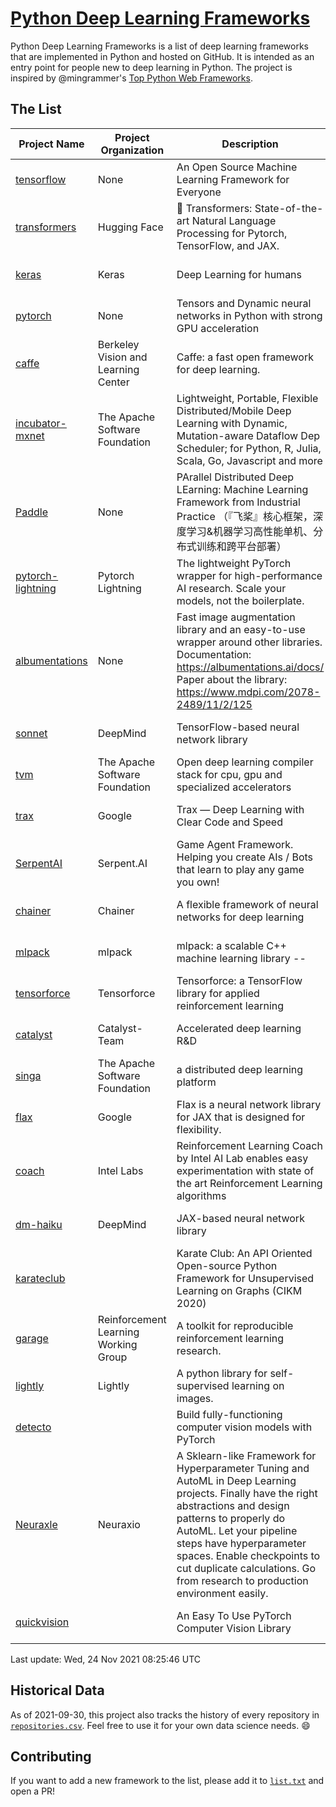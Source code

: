 # [Python Deep Learning Frameworks](https://www.github.com/shimst3r/python-deep-learning-frameworks)

Python Deep Learning Frameworks is a list of deep learning frameworks that are implemented in Python and hosted on GitHub. It is intended as an entry point for people new to deep learning in Python. The project is inspired by @mingrammer's [Top Python Web Frameworks](https://github.com/mingrammer/python-web-framework-stars).

## The List

| Project Name | Project Organization | Description | Stars | Forks | Open Issues | Last Commit |
| ------------ | -------------------- | ----------- | ----: | ----: | ----------: | ----------- |
| [tensorflow](https://tensorflow.org) | None | An Open Source Machine Learning Framework for Everyone | 160813 | 85830 | 2816 | 0 day(s) ago |
| [transformers](https://huggingface.co/transformers) | Hugging Face | 🤗 Transformers: State-of-the-art Natural Language Processing for Pytorch, TensorFlow, and JAX. | 54562 | 12908 | 419 | 0 day(s) ago |
| [keras](http://keras.io/) | Keras | Deep Learning for humans | 53264 | 18896 | 240 | 0 day(s) ago |
| [pytorch](https://pytorch.org) | None | Tensors and Dynamic neural networks in Python with strong GPU acceleration | 52307 | 14324 | 10522 | 0 day(s) ago |
| [caffe](http://caffe.berkeleyvision.org/) | Berkeley Vision and Learning Center | Caffe: a fast open framework for deep learning. | 32090 | 18901 | 1175 | 0 day(s) ago |
| [incubator-mxnet](https://mxnet.apache.org) | The Apache Software Foundation | Lightweight, Portable, Flexible Distributed/Mobile Deep Learning with Dynamic, Mutation-aware Dataflow Dep Scheduler; for Python, R, Julia, Scala, Go, Javascript and more | 19755 | 6878 | 1948 | 0 day(s) ago |
| [Paddle](http://www.paddlepaddle.org/) | None | PArallel Distributed Deep LEarning: Machine Learning Framework from Industrial Practice （『飞桨』核心框架，深度学习&机器学习高性能单机、分布式训练和跨平台部署） | 17006 | 4140 | 2812 | 0 day(s) ago |
| [pytorch-lightning](https://pytorchlightning.ai) | Pytorch Lightning | The lightweight PyTorch wrapper for high-performance AI research. Scale your models, not the boilerplate. | 16314 | 1984 | 422 | 0 day(s) ago |
| [albumentations](https://albumentations.ai) | None | Fast image augmentation library and an easy-to-use wrapper around other libraries. Documentation:  https://albumentations.ai/docs/ Paper about the library: https://www.mdpi.com/2078-2489/11/2/125 | 9197 | 1179 | 246 | 0 day(s) ago |
| [sonnet](https://sonnet.dev/) | DeepMind | TensorFlow-based neural network library | 9078 | 1303 | 23 | 0 day(s) ago |
| [tvm](https://tvm.apache.org/) | The Apache Software Foundation | Open deep learning compiler stack for cpu, gpu and specialized accelerators | 7390 | 2277 | 354 | 0 day(s) ago |
| [trax](https://github.com/google/trax) | Google | Trax — Deep Learning with Clear Code and Speed | 6598 | 666 | 82 | 2 day(s) ago |
| [SerpentAI](http://serpent.ai) | Serpent.AI | Game Agent Framework. Helping you create AIs / Bots that learn to play any game you own! | 6086 | 718 | 2 | 2 day(s) ago |
| [chainer](https://chainer.org) | Chainer | A flexible framework of neural networks for deep learning | 5643 | 1377 | 11 | 0 day(s) ago |
| [mlpack](https://www.mlpack.org/) | mlpack | mlpack: a scalable C++ machine learning library --  | 3848 | 1392 | 84 | 1 day(s) ago |
| [tensorforce](https://github.com/tensorforce/tensorforce) | Tensorforce | Tensorforce: a TensorFlow library for applied reinforcement learning | 3055 | 510 | 6 | 2 day(s) ago |
| [catalyst](https://catalyst-team.com) | Catalyst-Team | Accelerated deep learning R&D | 2787 | 350 | 8 | 0 day(s) ago |
| [singa](https://github.com/apache/singa) | The Apache Software Foundation | a distributed deep learning platform | 2380 | 703 | 38 | 7 day(s) ago |
| [flax](https://github.com/google/flax) | Google | Flax is a neural network library for JAX that is designed for flexibility. | 2317 | 269 | 161 | 1 day(s) ago |
| [coach](https://intellabs.github.io/coach/) | Intel Labs | Reinforcement Learning Coach by Intel AI Lab enables easy experimentation with state of the art Reinforcement Learning algorithms | 2080 | 415 | 87 | 0 day(s) ago |
| [dm-haiku](https://dm-haiku.readthedocs.io) | DeepMind | JAX-based neural network library | 1490 | 115 | 33 | 0 day(s) ago |
| [karateclub](https://karateclub.readthedocs.io) |  | Karate Club: An API Oriented Open-source Python Framework for Unsupervised Learning on Graphs (CIKM 2020) | 1440 | 175 | 0 | 0 day(s) ago |
| [garage](https://github.com/rlworkgroup/garage) | Reinforcement Learning Working Group | A toolkit for reproducible reinforcement learning research. | 1345 | 242 | 220 | 0 day(s) ago |
| [lightly](https://github.com/lightly-ai/lightly) | Lightly | A python library for self-supervised learning on images. | 1320 | 85 | 60 | 0 day(s) ago |
| [detecto](https://detecto.readthedocs.io/) |  | Build fully-functioning computer vision models with PyTorch | 517 | 86 | 27 | 0 day(s) ago |
| [Neuraxle](https://www.neuraxle.org/) | Neuraxio | A Sklearn-like Framework for Hyperparameter Tuning and AutoML in Deep Learning projects. Finally have the right abstractions and design patterns to properly do AutoML. Let your pipeline steps have hyperparameter spaces. Enable checkpoints to cut duplicate calculations. Go from research to production environment easily. | 479 | 52 | 136 | 0 day(s) ago |
| [quickvision](https://github.com/oke-aditya/quickvision) |  | An Easy To Use PyTorch Computer Vision Library | 47 | 4 | 19 | 0 day(s) ago |

Last update: Wed, 24 Nov 2021 08:25:46 UTC

## Historical Data

As of 2021-09-30, this project also tracks the history of every repository in [`repositories.csv`](./repositories.csv). Feel free to use it for your own data science needs. :smile:

## Contributing

If you want to add a new framework to the list, please add it to [`list.txt`](./python-deep-learning-frameworks/list.txt) and open a PR!